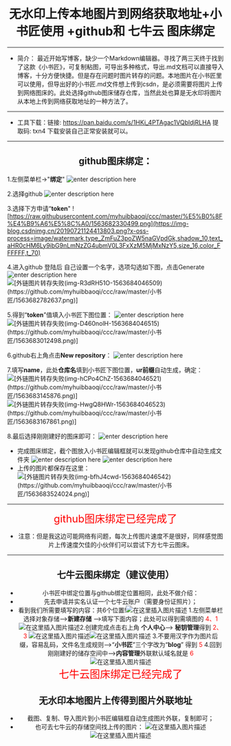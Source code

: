 # <center>无水印上传本地图片到网络获取地址+小书匠使用 +github和 七牛云 图床绑定 

---
- 简介：
  最近开始写博客，缺少一个Markdown编辑器。寻找了两三天终于找到了这款《小书匠》，可复制粘图，可导出多种格式，导出.md文档可以直接导入博客，十分方便快捷。但是存在问题时图片转存的问题。本地图片在小书匠里可以使用，但导出好的小书匠.md文件想上传到csdn，是必须需要将图片上传到网络图床的。此处选择github图床储存仓库，当然此处也算是无水印将图片从本地上传到网络获取地址的一种方法了。
  
 ----
 
- 工具下载：链接: https://pan.baidu.com/s/1HKi_4PTAgac1VQbldjRLHA    提取码: txn4 
下载安装自己正常安装就可以。


---
## <center> github图床绑定：
1.左侧菜单栏->"**绑定**"
![enter description here](https://imgconvert.csdnimg.cn/aHR0cHM6Ly9naXRodWIuY29tL215aHVpYmJhb3FpL2NjYy9yYXcvbWFzdGVyLyVFNSVCMCU4RiVFNCVCOSVBNiVFNSU4QyVBMC8xNTYzNjgyMjQ3Njg3LnBuZw)

2.选择github
![enter description here](https://imgconvert.csdnimg.cn/aHR0cHM6Ly9naXRodWIuY29tL215aHVpYmJhb3FpL2NjYy9yYXcvbWFzdGVyLyVFNSVCMCU4RiVFNCVCOSVBNiVFNSU4QyVBMC8xNTYzNjgyMjYzMjIyLnBuZw)

3.选择下方申请“**token**"
![https://raw.githubusercontent.com/myhuibbaoqi/ccc/master/%E5%B0%8F%E4%B9%A6%E5%8C%A0/1563682330499.png](https://img-blog.csdnimg.cn/20190721124413803.png?x-oss-process=image/watermark,type_ZmFuZ3poZW5naGVpdGk,shadow_10,text_aHR0cHM6Ly9ibG9nLmNzZG4ubmV0L3FxXzM5MjMxNzY5,size_16,color_FFFFFF,t_70)

4.进入github 登陆后 自己设置一个名字，选项勾选如下图，点击Generate
![enter description here](https://imgconvert.csdnimg.cn/aHR0cHM6Ly9naXRodWIuY29tL215aHVpYmJhb3FpL2NjYy9yYXcvbWFzdGVyLyVFNSVCMCU4RiVFNCVCOSVBNiVFNSU4QyVBMC8xNTYzNjgyNDczMTY5LnBuZw)
![\[外链图片转存失败(img-R3dRH51O-1563684046509)(https://github.com/myhuibbaoqi/ccc/raw/master/小书匠/1563682782637.png)\]](https://img-blog.csdnimg.cn/20190721124455750.png?x-oss-process=image/watermark,type_ZmFuZ3poZW5naGVpdGk,shadow_10,text_aHR0cHM6Ly9ibG9nLmNzZG4ubmV0L3FxXzM5MjMxNzY5,size_16,color_FFFFFF,t_70)

5.得到“**token**”值填入小书匠下图位置：
![enter description here](https://imgconvert.csdnimg.cn/aHR0cHM6Ly9naXRodWIuY29tL215aHVpYmJhb3FpL2NjYy9yYXcvbWFzdGVyLyVFNSVCMCU4RiVFNCVCOSVBNiVFNSU4QyVBMC8xNTYzNjgyOTg0OTg1LnBuZw)
![\[外链图片转存失败(img-D460nolH-1563684046515)(https://github.com/myhuibbaoqi/ccc/raw/master/小书匠/1563683012498.png)\]](https://img-blog.csdnimg.cn/20190721124507602.png?x-oss-process=image/watermark,type_ZmFuZ3poZW5naGVpdGk,shadow_10,text_aHR0cHM6Ly9ibG9nLmNzZG4ubmV0L3FxXzM5MjMxNzY5,size_16,color_FFFFFF,t_70)

6.github右上角点击**New repository**：
![enter description here](https://imgconvert.csdnimg.cn/aHR0cHM6Ly9naXRodWIuY29tL215aHVpYmJhb3FpL2NjYy9yYXcvbWFzdGVyLyVFNSVCMCU4RiVFNCVCOSVBNiVFNSU4QyVBMC8xNTYzNjgzMDk3Mzc1LnBuZw)

7.填写**name**，此处**仓库名**填到小书匠下图位置，**ur前缀**自动生成，确定：
![\[外链图片转存失败(img-hCPo4ChZ-1563684046521)(https://github.com/myhuibbaoqi/ccc/raw/master/小书匠/1563683145876.png)\]](https://img-blog.csdnimg.cn/20190721124221274.png?x-oss-process=image/watermark,type_ZmFuZ3poZW5naGVpdGk,shadow_10,text_aHR0cHM6Ly9ibG9nLmNzZG4ubmV0L3FxXzM5MjMxNzY5,size_16,color_FFFFFF,t_70)
![\[外链图片转存失败(img-HwgQ8HWr-1563684046523)(https://github.com/myhuibbaoqi/ccc/raw/master/小书匠/1563683167861.png)\]](https://img-blog.csdnimg.cn/20190721124255624.png?x-oss-process=image/watermark,type_ZmFuZ3poZW5naGVpdGk,shadow_10,text_aHR0cHM6Ly9ibG9nLmNzZG4ubmV0L3FxXzM5MjMxNzY5,size_16,color_FFFFFF,t_70)

8.最后选择刚刚建好的图床即可：
![enter description here](https://imgconvert.csdnimg.cn/aHR0cHM6Ly9naXRodWIuY29tL215aHVpYmJhb3FpL2NjYy9yYXcvbWFzdGVyLyVFNSVCMCU4RiVFNCVCOSVBNiVFNSU4QyVBMC8xNTYzNjgzMjc3NjgzLnBuZw)

- 完成图床绑定，截个图放入小书匠编辑框就可以发现github仓库中自动生成文件夹
![enter description here](https://imgconvert.csdnimg.cn/aHR0cHM6Ly9naXRodWIuY29tL215aHVpYmJhb3FpL2NjYy9yYXcvbWFzdGVyLyVFNSVCMCU4RiVFNCVCOSVBNiVFNSU4QyVBMC8xNTYzNjgzNDg1ODI0LnBuZw)
![enter description here](https://imgconvert.csdnimg.cn/aHR0cHM6Ly9naXRodWIuY29tL215aHVpYmJhb3FpL2NjYy9yYXcvbWFzdGVyLyVFNSVCMCU4RiVFNCVCOSVBNiVFNSU4QyVBMC8xNTYzNjgzNTEwMTQzLnBuZw)
- 上传的图片都保存在这里：
![\[外链图片转存失败(img-bfhJ4cwd-1563684046542)(https://github.com/myhuibbaoqi/ccc/raw/master/小书匠/1563683524024.png)\]](https://img-blog.csdnimg.cn/2019072112420060.png?x-oss-process=image/watermark,type_ZmFuZ3poZW5naGVpdGk,shadow_10,text_aHR0cHM6Ly9ibG9nLmNzZG4ubmV0L3FxXzM5MjMxNzY5,size_16,color_FFFFFF,t_70)

---

<center><font color=red size=5>github图床绑定已经完成了</font>

- 注意：但是我这边可能网络有问题，每次上传图片速度不是很好，同样感觉图片上传速度欠佳的小伙伴们可以尝试下方七牛云图床。

---

##  <center>七牛云图床绑定（建议使用）
- 小书匠中绑定位置与github绑定位置相同，此处不做介绍：
- 先去申请并实名认证一个七牛云账户（需要身份证照片）；
- 看到我们所需要填写的内容：共6个位置!![在这里插入图片描述](https://img-blog.csdnimg.cn/20190721135046894.png?x-oss-process=image/watermark,type_ZmFuZ3poZW5naGVpdGk,shadow_10,text_aHR0cHM6Ly9ibG9nLmNzZG4ubmV0L3FxXzM5MjMxNzY5,size_16,color_FFFFFF,t_70)
1.左侧菜单栏选择对象存储-->**新建存储** -->填写下面内容；此处可以得到需填图的<font color=red>  4、1</font>
![在这里插入图片描述](https://img-blog.csdnimg.cn/20190721135431167.png?x-oss-process=image/watermark,type_ZmFuZ3poZW5naGVpdGk,shadow_10,text_aHR0cHM6Ly9ibG9nLmNzZG4ubmV0L3FxXzM5MjMxNzY5,size_16,color_FFFFFF,t_70)2.创建完成点击右上角 **个人中心**--> **秘钥管理**得到 <font color=red>  2、3</font>
![在这里插入图片描述](https://img-blog.csdnimg.cn/20190721135808173.png?x-oss-process=image/watermark,type_ZmFuZ3poZW5naGVpdGk,shadow_10,text_aHR0cHM6Ly9ibG9nLmNzZG4ubmV0L3FxXzM5MjMxNzY5,size_16,color_FFFFFF,t_70)![在这里插入图片描述](https://img-blog.csdnimg.cn/20190721135959667.png?x-oss-process=image/watermark,type_ZmFuZ3poZW5naGVpdGk,shadow_10,text_aHR0cHM6Ly9ibG9nLmNzZG4ubmV0L3FxXzM5MjMxNzY5,size_16,color_FFFFFF,t_70)
3.不要用汉字作为图片后缀，容易乱码，文件名生成规则-->“**小书匠**”三个字改为“**blog**” 得到 <font color=red>  5</font>
  4.回到刚刚建好的储存空间中-->**内容管理**外联默认域名就是<font color=red>  6</font>
  ![在这里插入图片描述](https://img-blog.csdnimg.cn/20190721140513291.png?x-oss-process=image/watermark,type_ZmFuZ3poZW5naGVpdGk,shadow_10,text_aHR0cHM6Ly9ibG9nLmNzZG4ubmV0L3FxXzM5MjMxNzY5,size_16,color_FFFFFF,t_70)<center><font color=red size=5>七牛云图床绑定已经完成了</font>

## 无水印本地图片上传得到图片外联地址
- 截图、复制、导入图片到小书匠编辑框自动生成图片外联，复制即可；
- 也可去七牛云的存储空间找上传的图片：
![在这里插入图片描述](https://img-blog.csdnimg.cn/20190721141805260.png?x-oss-process=image/watermark,type_ZmFuZ3poZW5naGVpdGk,shadow_10,text_aHR0cHM6Ly9ibG9nLmNzZG4ubmV0L3FxXzM5MjMxNzY5,size_16,color_FFFFFF,t_70)
![在这里插入图片描述](https://img-blog.csdnimg.cn/20190721141621884.png?x-oss-process=image/watermark,type_ZmFuZ3poZW5naGVpdGk,shadow_10,text_aHR0cHM6Ly9ibG9nLmNzZG4ubmV0L3FxXzM5MjMxNzY5,size_16,color_FFFFFF,t_70)
